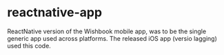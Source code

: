 # reactnative-app
ReactNative version of the Wishbook mobile app, was to be the single generic app used across platforms. The released iOS app (versio lagging) used this code.
